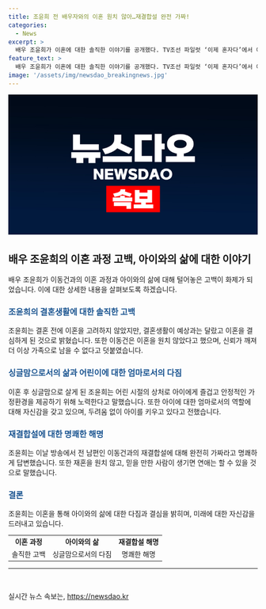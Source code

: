```yaml
---
title: 조윤희 전 배우자와의 이혼 원치 않아…재결합설 완전 가짜!
categories:
  - News
excerpt: >
  배우 조윤희가 이혼에 대한 솔직한 이야기를 공개했다. TV조선 파일럿 ‘이제 혼자다’에서 이혼 과정에 대해 결혼 전에 이혼을 고려한 적 없었지만, 원치 않는 결혼생활을 감당할 수 없어 이혼을 선택했다고 밝히며 전남편과의 이혼 이유에 대한 자세한 언급은 하지 않았다. 현재 싱글맘으로 딸을 키우고 있는 조윤희는 아이를 위해서 당당하고 자신감 있는 모습을 보여, 재결합설을 강인히 부인하며 재혼에는 소극적인 입장을 밝혔다.
feature_text: >
  배우 조윤희가 이혼에 대한 솔직한 이야기를 공개했다. TV조선 파일럿 ‘이제 혼자다’에서 이혼 과정에 대해 결혼 전에 이혼을 고려한 적 없었지만, 원치 않는 결혼생활을 감당할 수 없어 이혼을 선택했다고 밝히며 전남편과의 이혼 이유에 대한 자세한 언급은 하지 않았다. 현재 싱글맘으로 딸을 키우고 있는 조윤희는 아이를 위해서 당당하고 자신감 있는 모습을 보여, 재결합설을 강인히 부인하며 재혼에는 소극적인 입장을 밝혔다.
image: '/assets/img/newsdao_breakingnews.jpg'
---
```


<p><img src="/assets/img/newsdao_breakingnews.jpg" alt="flaretime 속보" /></p>

<h2 data-ke-size="size26">배우 조윤희의 이혼 과정 고백, 아이와의 삶에 대한 이야기</h2>

<p data-ke-size="size16">배우 조윤희가 이동건과의 이혼 과정과 아이와의 삶에 대해 털어놓은 고백이 화제가 되었습니다. 이에 대한 상세한 내용을 살펴보도록 하겠습니다.</p>

<h3><b><span style="color: #1a5490;">조윤희의 결혼생활에 대한 솔직한 고백</span></b></h3>

<p data-ke-size="size16">조윤희는 결혼 전에 이혼을 고려하지 않았지만, 결혼생활이 예상과는 달랐고 이혼을 결심하게 된 것으로 밝혔습니다. 또한 이동건은 이혼을 원치 않았다고 했으며, 신뢰가 깨져 더 이상 가족으로 남을 수 없다고 덧붙였습니다.</p>

<h3><b><span style="color: #1a5490;">싱글맘으로서의 삶과 어린이에 대한 엄마로서의 다짐</span></b></h3>

<p data-ke-size="size16">이혼 후 싱글맘으로 살게 된 조윤희는 어린 시절의 상처로 아이에게 즐겁고 안정적인 가정환경을 제공하기 위해 노력한다고 말했습니다. 또한 아이에 대한 엄마로서의 역할에 대해 자신감을 갖고 있으며, 두려움 없이 아이를 키우고 있다고 전했습니다.</p>

<h3><b><span style="color: #1a5490;">재결합설에 대한 명쾌한 해명</span></b></h3>

<p data-ke-size="size16">조윤희는 이날 방송에서 전 남편인 이동건과의 재결합설에 대해 완전히 가짜라고 명쾌하게 답변했습니다. 또한 재혼을 원치 않고, 믿을 만한 사람이 생기면 연애는 할 수 있을 것으로 말했습니다.</p>

<h3><b><span style="color: #1a5490;">결론</span></b></h3>

<p data-ke-size="size16">조윤희는 이혼을 통해 아이와의 삶에 대한 다짐과 결심을 밝히며, 미래에 대한 자신감을 드러내고 있습니다.</p>

<table>
  <tr>
    <td style="text-align: center; height: 17px;"><b>이혼 과정</b></td>
    <td style="text-align: center; height: 17px;"><b>아이와의 삶</b></td>
    <td style="text-align: center; height: 17px;"><b>재결합설 해명</b></td>
  </tr>
  <tr>
    <td style="text-align: center;">솔직한 고백</td>
    <td style="text-align: center;">싱글맘으로서의 다짐</td>
    <td style="text-align: center;">명쾌한 해명</td>
  </tr>
</table>

<hr>

<p data-ke-size="size16">&nbsp;</p>
실시간 뉴스 속보는, <a href="https://newsdao.kr" rel="dofollow">https://newsdao.kr</a>


